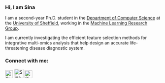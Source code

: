 ### Hi, I am Sina
  
I am a second-year Ph.D. student in the [Department of Computer Science](https://www.sheffield.ac.uk/dcs) at the [University of Sheffield](https://sheffield.ac.uk/), working in the [Machine Learning Research Group](https://www.sheffield.ac.uk/dcs/research/groups/machine-learning).
  
I am currently investigating the efficient feature selection methods for integrative multi-omics analysis that help design an accurate life-threatening disease diagnostic system.
### Connect with me:
[<img src="https://www.svgrepo.com/show/922/linkedin.svg" alt="Sina Tabakhi-Linkedin" width="25" height="25"/>](https://uk.linkedin.com/in/sina-tabakhi)
[<img src="https://github.githubassets.com/images/modules/logos_page/GitHub-Mark.png" alt="Sina Tabakhi-Github" width="30" height="30"/>](https://github.com/SinaTabakhi)
[<img src="https://www.svgrepo.com/show/9153/chain-links.svg" alt="Sina Tabakhi-Homepage" width="25" height="25"/>](https://sinatabakhi.github.io/)
